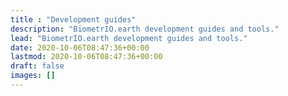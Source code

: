 ```yaml
---
title : "Development guides"
description: "BiometrIO.earth development guides and tools."
lead: "BiometrIO.earth development guides and tools."
date: 2020-10-06T08:47:36+00:00
lastmod: 2020-10-06T08:47:36+00:00
draft: false
images: []
---
```

